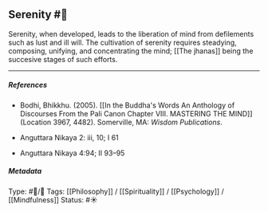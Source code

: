 ## Serenity #🧠 

Serenity, when developed, leads to the liberation of mind from defilements such as lust and ill will. The cultivation of serenity requires steadying, composing, unifying, and concentrating the mind; [[The jhanas]] being the succesive stages of such efforts.

___

##### References

- Bodhi, Bhikkhu. (2005). [[In the Buddha's Words An Anthology of Discourses From the Pali Canon Chapter VIII. MASTERING THE MIND]] (Location 3967, 4482). Somerville, MA: _Wisdom Publications_.

- Anguttara Nikaya 2: iii, 10; I 61

- Anguttara Nikaya 4:94; II 93–95

##### Metadata
Type: #🔵/🔵 
Tags:  [[Philosophy]] / [[Spirituality]] / [[Psychology]] / [[Mindfulness]]
Status:  #☀️ 